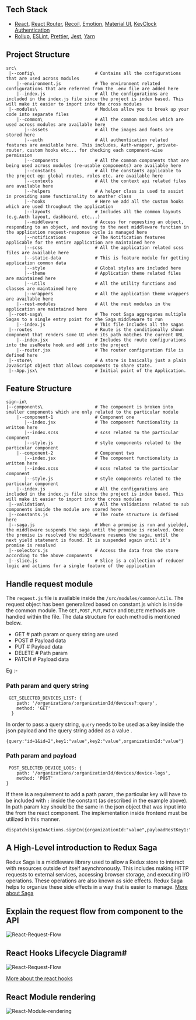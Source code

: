 ## Tech Stack

- [React](https://reactjs.org/), [React Router](https://reactrouter.com/), [Recoil](https://recoiljs.org/),
  [Emotion](https://emotion.sh/), [Material UI](https://next.material-ui.com/),
  [KeyClock Authentication](https://www.keycloak.org/)
- [Rollup](https://rollupjs.org/),
  [ESLint](https://eslint.org/),
  [Prettier](https://prettier.io/), [Jest](https://jestjs.io/),
  [Yarn](https://yarnpkg.com/)
## Project Structure

```
src\
 |--config\                       # Contains all the configurations that are used across modules
    |--environment.js             # The environment related configurations that are referred from the .env file are added here
    |--index.js                   # All the configurations are included in the index.js file since the project is index based. This will make it easier to import into the cross modules
 |--modules\                      # Modules allow you to break up your code into separate files   
    |--common\                    # All the common modules which are used across modules are available here
       |--assets                  # All the images and fonts are stored here
       |--auth                    # All authentication related features are available here. This includes, Auth-wrapper, private-router, custom hooks etc... for checking each component-wise permission 
       |--components              # All the common components that are being used across modules (re-usable components) are available here
       |--constants               # All the constants applicable to the project eg: global routes, roles etc. are available here
       |--contexts                # All the context api related files are available here
       |--helpers                 # A helper class is used to assist in providing some functionality to another class
       |--hooks                   # Here we add all the custom hooks which are used throughout the application
       |--layouts                 # Includes all the common layouts (e.g.Auth layout, dashboard, etc...)
       |--middleware              # Access for requesting an object, responding to an object, and moving to the next middleware function in the application request-response cycle is managed here
       |--notifications           # The Notification features applicable for the entire application are maintained here 
       |--scss                    # All the application related scss files are available here
       |--static-data             # This is feature module for getting application common data
       |--style                   # Global styles are included here
       |--theme                   # Application theme related files are maintained here
       |--utils                   # All the utility functions and classes are maintained here  
       |--wrappers                # All the application theme wrappers are available here
    |--rest-modules               # All the rest modules in the application are maintained here 
 |--root-saga\                    # The root Saga aggregates multiple Sagas to a single entry point for the Saga middleware to run
    |--index.js                   # This file includes all the sagas
 |--routes                        # Route is the conditionally shown component that renders some UI when its path matches the current URL
    |--index.jsx                  # Includes the route configurations into the useRoute hook and add into the project
    |--router.jsx                 # The router configuration file is defined here
 |--store\                        # A store is basically just a plain JavaScript object that allows components to share state.
 |--App.jsx\                      # Initial point of the Application.
```

## Feature Structure
```
sign-in\
|--components\                    # The component is broken into smaller components which are only related to the particular module
    |--component-1                # Component one
       |--index.jsx               # The component functionality is written here 
       |--index.scss              # scss related to the particular component
       |--style.js                # style components related to the particular component
    |--component-2                # Component two
       |--index.jsx               # The component functionality is written here
       |--index.scss              # scss related to the particular component
       |--style.js                # style components related to the particular component
    |--index.js                   # All the configurations are included in the index.js file since the project is index based. This will make it easier to import into the cross modules
 |--validation\                   # All the validations related to sub components inside the module are stored here
 |--constants.js                  # The route structure is defined here
 |--saga.js                       # When a promise is run and yielded, the middleware suspends the saga until the promise is resolved. Once the promise is resolved the middleware resumes the saga, until the next yield statement is found. It is suspended again until it's promise is resolved 
 |--selectors.js                  # Access the data from the store according to the above components
 |--slice.js                      # Slice is a collection of reducer logic and actions for a single feature of the application
 ```
 
 ## Handle request module

The ```request.js``` file is available inside the ```/src/modules/common/utils```.  The request object has been generalized based on constant.js which is 
inside the common module.  The ```GET,POST,PUT,PATCH``` and ```DELETE``` methods are handled within the file. The data structure for each method is mentioned below.

- GET       # path param or query string are used
- POST      # Payload data
- PUT       # Payload data
- DELETE    # Path param
- PATCH     # Payload data

Eg :-

### Path param and query string
```
 GET_SELECTED_DEVICES_LIST: {
    path: '/organizations/:organizationId/devices?:query',
    method: 'GET'
  }
```
In order to pass a query string, ```query``` needs to be used as a key inside the json payload and the query string added as a value .
```
{query:"id=1&id=2",key1:"value",key2:"value",organizationId:"value"}
```
### Path param and payload
```
 POST_SELECTED_DEVICE_LOGS: {
    path: '/organizations/:organizationId/devices/device-logs',
    method: 'POST'
}
```
If there is a requirement to add a path param, the particular key will have to be included with ```:``` inside the constant (as described in the example above). In path param key should be the same in the json object that was input into the from the react component. The implementation inside frontend must be utilized in this manner.
```
dispatch(signInActions.signIn({organizationId:"value",payloadRestKey1:"value",payloadRestKey2:"value"}));
```

## A High-Level introduction to Redux Saga
Redux Saga is a middleware library used to allow a Redux store to interact with resources outside of itself asynchronously. This includes making HTTP requests to external services, accessing browser storage, and executing I/O operations. These operations are also known as side effects. Redux Saga helps to organize these side effects in a way that is easier to manage. [More about Saga](https://redux-saga.js.org/)

## Explain the request flow from component to the API
![React-Request-Flow](diagrams/React-Request-Flow.svg "React-Request-Flow")

## React Hooks Lifecycle Diagram#
![React-Request-Flow](https://raw.githubusercontent.com/Wavez/react-hooks-lifecycle/master/screenshot.jpg)

[More about the react hooks](https://reactjs.org/docs/hooks-reference.html)

## React Module rendering
![React-Module-rendering](diagrams/React-Module-Rendering.svg "React-Module-rendering")
